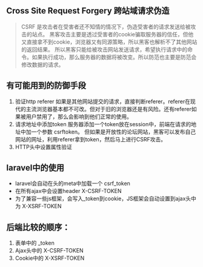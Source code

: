 ## Cross Site Request Forgery 跨站域请求伪造

> CSRF 是攻击者在受害者还不知情的情况下，伪造受害者的请求发送给被攻击的站点。
黑客攻击主要是透过受害者的cookie骗取服务器的信任，但他又直接拿不到cookie，浏览器又有同源策略，所以黑客也解析不了其他网站的返回结果。
所以黑客只能给被攻击网站发送请求，希望执行请求中的命令。如果执行成功，那么服务器的数据将被改变。所以防范也主要是防范会修改数据的请求。

## 有可能用到的防御手段
1. 验证http referer
如果是其他网站提交的请求，直接判断referer。referer在现代的主流浏览器基本都不可改。但对于旧的浏览器还是有风险。还有referer如果被用户禁用了，那么会影响到他们正常的使用。
2. 请求地址中添加token
服务器添加一个token放在session中，前端在请求的地址中加一个参数 csrftoken。
但如果是开放性的论坛网站，黑客可以发布自己网站的网址，利用referer拿到token，然后马上进行CSRF攻击。
3. HTTP头中设置属性验证


## laravel中的使用
* laravel会自动在头的meta中加载一个 csrf_token
* 在所有ajax中会设置header  X-CSRF-TOKEN
* 为了兼容一些js框架，会写入_token到cookie，JS框架会自动设置到ajax头中为 X-XSRF-TOKEN

## 后端比较的顺序：
1. 表单中的 _token
2. Ajax头中的 X-CSRF-TOKEN
3. Cookie中的 X-XSRF-TOKEN
